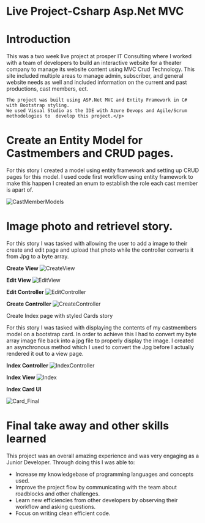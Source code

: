 # Live Project-Csharp Asp.Net MVC

<h1>Introduction</h1>
  <p>This was a two week live project at prosper IT Consulting where I worked with a team of developers to build an interactive
    website for a theater company to manage its website content using MVC Crud Technology. This site included multiple areas to manage
    admin, subscriber, and general website needs as well and included information on the current and past productions, cast members, ect.
    
    The project was built using ASP.Net MVC and Entity Framework in C# with Bootstrap styling. 
    We used Visual Studio as the IDE with Azure Devops and Agile/Scrum methodologies to  develop this project.</p>
  
  
  
  
  <h1>Create an Entity Model for Castmembers and CRUD pages.</h1>
  
  For this story I created a model using entity framework and setting up CRUD pages for this model. I used code first workflow using entity framework to make this happen
  I created an enum to establish the role each cast member is apart of. 
  
  ![CastMemberModels](https://user-images.githubusercontent.com/67170488/128782738-d57ad217-1f6e-4b36-a763-db8e9068ed1f.jpg)


  <h1>Image photo and retrievel story.</h1>
  
  For this story I was tasked with allowing the user to add a image to their create and edit page and upload that photo while the controller converts it from Jpg to a byte array. 
 
   <b>Create View</b>
  ![CreateView](https://user-images.githubusercontent.com/67170488/128784057-3ada5a8c-633c-4b8b-9908-97b47b71d86e.jpg)

  <b>Edit View</b>
  ![EditView](https://user-images.githubusercontent.com/67170488/128783290-eae9d6bc-0462-4394-b220-0a874febe165.jpg)

  <b>Edit Controller</b>
  ![EditController](https://user-images.githubusercontent.com/67170488/128783317-73a68c23-db5d-4bfa-8915-4812304134a3.jpg)
  
  <b>Create Controller</b>
  ![CreateController](https://user-images.githubusercontent.com/67170488/128783354-2b11ffca-4300-49c7-900d-4a3735248835.jpg)



  Create Index page with styled Cards story
  
  For this story I was tasked with displaying the contents of my castmembers model on a bootstrap card. In order to achieve this I had to convert my byte array image file back     into a jpg file to properly display the image. I created an asynchronous method which I used to convert the Jpg before I actually rendered it out to a view page.
  
  
  <b>Index Controller</b>
  ![IndexController](https://user-images.githubusercontent.com/67170488/128784371-c6b7c220-7ed1-4e19-a786-68a91d2980ee.jpg)
  
  <b>Index View</b>
  ![Index](https://user-images.githubusercontent.com/67170488/128784547-26cc19f1-2b1b-493f-93f6-4ca871f49472.jpg)


  <b>Index Card UI</b>
  
  ![Card_Final](https://user-images.githubusercontent.com/67170488/128784560-d5aa6dbd-7c77-40df-9051-cd04e9897b2b.jpg)
  
  
  
<h1>Final take away and other skills learned</h1>
This project was an overall amazing experience and was very engaging as a Junior Developer. Through doing this I was able to:

<ul>
<li>Increase my knowledgebase of programming languages and concepts used.</li>
<li>Improve the project flow by communicating with the team about roadblocks and other challenges.</li>
<li>Learn new efficiencies from other developers by observing their workflow and asking questions.</li>
<li>Focus on writing clean efficient code.</li>
</ul>
